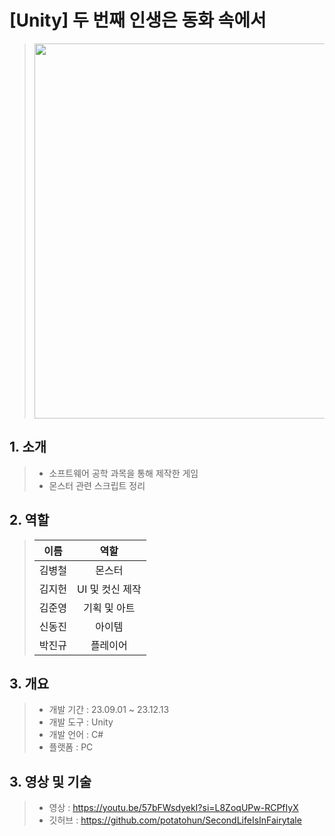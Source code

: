# [Unity] 두 번째 인생은 동화 속에서

> <img src = "https://github.com/user-attachments/assets/3a95e36d-a3a2-4c9e-b7e5-5eb98ac646e9" width = "600">

## 1. 소개
> - 소프트웨어 공학 과목을 통해 제작한 게임
> - 몬스터 관련 스크립트 정리

## 2. 역할
> | 이름 | 역할 |
> |:---:|:---:|
> | 김병철 | 몬스터 |
> | 김지헌 | UI 및 컷신 제작 |
> | 김준영 | 기획 및 아트 |
> | 신동진 | 아이템 |
> | 박진규 | 플레이어 |

## 3. 개요
> - 개발 기간 : 23.09.01 ~ 23.12.13
> - 개발 도구 : Unity
> - 개발 언어 : C#
> - 플랫폼 : PC
## 3. 영상 및 기술
> - 영상 : https://youtu.be/57bFWsdyekI?si=L8ZoqUPw-RCPfIyX
> - 깃허브 : https://github.com/potatohun/SecondLifeIsInFairytale
